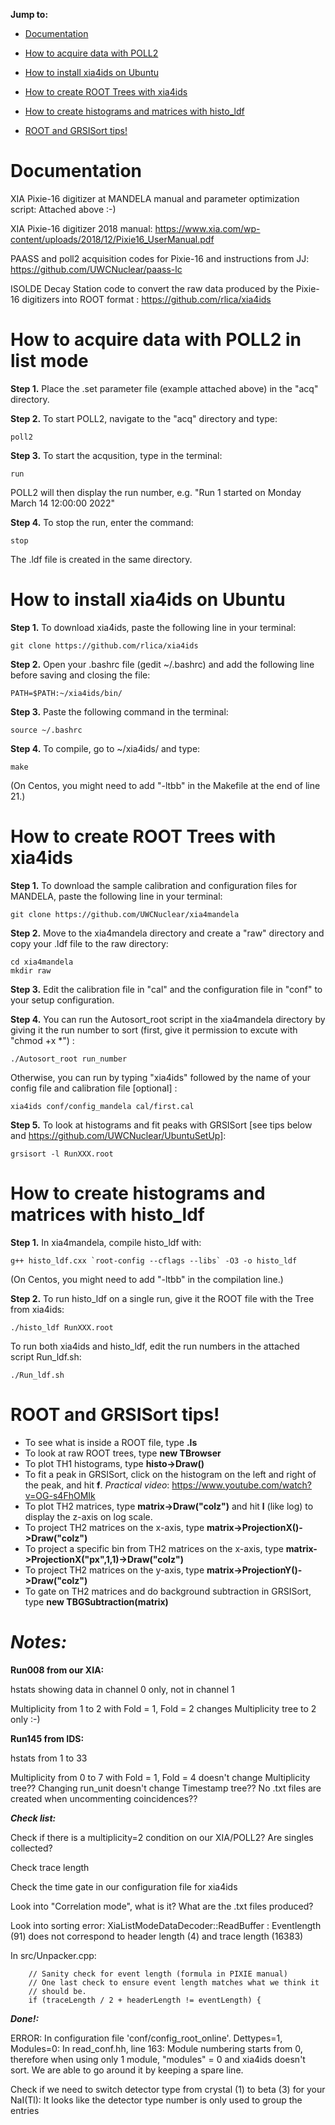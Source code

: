 **Jump to:**

- [Documentation](https://github.com/UWCNuclear/xia4mandela#documentation)

- [How to acquire data with POLL2](https://github.com/UWCNuclear/xia4mandela#how-to-acquire-data-with-poll2)

- [How to install xia4ids on Ubuntu](https://github.com/UWCNuclear/xia4mandela#how-to-install-xia4ids-on-ubuntu)

- [How to create ROOT Trees with xia4ids](https://github.com/UWCNuclear/xia4mandela#how-to-create-ROOT-trees-with-xia4ids)

- [How to create histograms and matrices with histo_ldf](https://github.com/UWCNuclear/xia4mandela#how-to-create-histograms-andmatrices-with-histo_ldf)

- [ROOT and GRSISort tips!](https://github.com/UWCNuclear/xia4mandela#ROOT-and-GRSISort-tips)

# Documentation

XIA Pixie-16 digitizer at MANDELA manual and parameter optimization script: Attached above :-)

XIA Pixie-16 digitizer 2018 manual: https://www.xia.com/wp-content/uploads/2018/12/Pixie16_UserManual.pdf

PAASS and poll2 acquisition codes for Pixie-16 and instructions from JJ: https://github.com/UWCNuclear/paass-lc

ISOLDE Decay Station code to convert the raw data produced by the Pixie-16 digitizers into ROOT format : https://github.com/rlica/xia4ids

#  How to acquire data with POLL2 in list mode

**Step 1.** Place the .set parameter file (example attached above) in the "acq" directory.

**Step 2.** To start POLL2, navigate to the "acq" directory and type:

    poll2
   
**Step 3.** To start the acqusition, type in the terminal:

    run

POLL2 will then display the run number, e.g. "Run 1 started on Monday March 14 12:00:00 2022"

**Step 4.** To stop the run, enter the command:

    stop
    
The .ldf file is created in the same directory.    
      
# How to install xia4ids on Ubuntu

**Step 1.**	To download xia4ids, paste the following line in your terminal:

    git clone https://github.com/rlica/xia4ids
    
**Step 2.**	Open your .bashrc file (gedit ~/.bashrc) and add the following line before saving and closing the file:

    PATH=$PATH:~/xia4ids/bin/

**Step 3.**	Paste the following command in the terminal:

    source ~/.bashrc

**Step 4.**	To compile, go to ~/xia4ids/ and type:

    make
    
(On Centos, you might need to add "-ltbb" in the Makefile at the end of line 21.)
   
# How to create ROOT Trees with xia4ids

**Step 1.** To download the sample calibration and configuration files for MANDELA, paste the following line in your terminal:

    git clone https://github.com/UWCNuclear/xia4mandela

**Step 2.**	Move to the xia4mandela directory and create a "raw" directory and copy your .ldf file to the raw directory:

    cd xia4mandela
    mkdir raw

**Step 3.**	Edit the calibration file in "cal" and the configuration file in "conf" to your setup configuration.

**Step 4.**	You can run the Autosort_root script in the xia4mandela directory by giving it the run number to sort (first, give it permission to excute with "chmod +x *") : 

    ./Autosort_root run_number
    
Otherwise, you can run by typing "xia4ids" followed by the name of your config file and calibration file [optional] :

    xia4ids conf/config_mandela cal/first.cal

**Step 5.**	To look at histograms and fit peaks with GRSISort [see tips below and https://github.com/UWCNuclear/UbuntuSetUp]:

    grsisort -l RunXXX.root
    

# How to create histograms and matrices with histo_ldf

**Step 1.** In xia4mandela, compile histo_ldf with:

    g++ histo_ldf.cxx `root-config --cflags --libs` -O3 -o histo_ldf

(On Centos, you might need to add "-ltbb" in the compilation line.)

**Step 2.** To run histo_ldf on a single run, give it the ROOT file with the Tree from xia4ids:

    ./histo_ldf RunXXX.root

To run both xia4ids and histo_ldf, edit the run numbers in the attached script Run_ldf.sh:

    ./Run_ldf.sh

# ROOT and GRSISort tips!

- To see what is inside a ROOT file, type **.ls**
- To look at raw ROOT trees, type **new TBrowser**
- To plot TH1 histograms, type **histo->Draw()**
- To fit a peak in GRSISort, click on the histogram on the left and right of the peak, and hit **f**. *Practical video*: https://www.youtube.com/watch?v=OG-s4FhOMIk
- To plot TH2 matrices, type **matrix->Draw("colz")** and hit **l** (like log) to display the z-axis on log scale.
- To project TH2 matrices on the x-axis, type **matrix->ProjectionX()->Draw("colz")**
- To project a specific bin from TH2 matrices on the x-axis, type **matrix->ProjectionX("px",1,1)->Draw("colz")**
- To project TH2 matrices on the y-axis, type **matrix->ProjectionY()->Draw("colz")**
- To gate on TH2 matrices and do background subtraction in GRSISort, type **new TBGSubtraction(matrix)**


# ***Notes:***

**Run008 from our XIA:**

hstats showing data in channel 0 only, not in channel 1

Multiplicity from 1 to 2 with Fold = 1, Fold = 2 changes Multiplicity tree to 2 only :-)

**Run145 from IDS:**

hstats from 1 to 33

Multiplicity from 0 to 7 with Fold = 1, Fold = 4 doesn't change Multiplicity tree?? Changing run_unit doesn't change Timestamp tree?? No .txt files are created when uncommenting coincidences??

***Check list:***

Check if there is a multiplicity=2 condition on our XIA/POLL2? Are singles collected?

Check trace length

Check the time gate in our configuration file for xia4ids 

Look into "Correlation mode", what is it? What are the .txt files produced?

Look into sorting error: XiaListModeDataDecoder::ReadBuffer : Eventlength (91) does not correspond to header length (4) and trace length (16383)

In src/Unpacker.cpp:

        // Sanity check for event length (formula in PIXIE manual)
        // One last check to ensure event length matches what we think it
        // should be.
        if (traceLength / 2 + headerLength != eventLength) {

***Done!:***

ERROR: In configuration file 'conf/config_root_online'. Dettypes=1, Modules=0: In read_conf.hh, line 163: Module numbering starts from 0, therefore when using only 1 module, "modules" = 0 and xia4ids doesn't sort. We are able to go around it by keeping a spare line.

Check if we need to switch detector type from crystal (1) to beta (3) for your NaI(Tl): It looks like the detector type number is only used to group the entries

